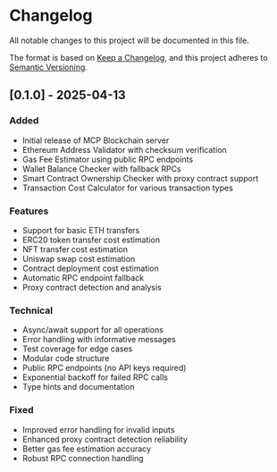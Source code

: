 # Changelog

All notable changes to this project will be documented in this file.

The format is based on [Keep a Changelog](https://keepachangelog.com/en/1.0.0/),
and this project adheres to [Semantic Versioning](https://semver.org/spec/v2.0.0.html).

## [0.1.0] - 2025-04-13

### Added
- Initial release of MCP Blockchain server
- Ethereum Address Validator with checksum verification
- Gas Fee Estimator using public RPC endpoints
- Wallet Balance Checker with fallback RPCs
- Smart Contract Ownership Checker with proxy contract support
- Transaction Cost Calculator for various transaction types

### Features
- Support for basic ETH transfers
- ERC20 token transfer cost estimation
- NFT transfer cost estimation
- Uniswap swap cost estimation
- Contract deployment cost estimation
- Automatic RPC endpoint fallback
- Proxy contract detection and analysis

### Technical
- Async/await support for all operations
- Error handling with informative messages
- Test coverage for edge cases
- Modular code structure
- Public RPC endpoints (no API keys required)
- Exponential backoff for failed RPC calls
- Type hints and documentation

### Fixed
- Improved error handling for invalid inputs
- Enhanced proxy contract detection reliability
- Better gas fee estimation accuracy
- Robust RPC connection handling 